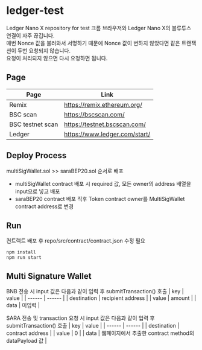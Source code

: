 # ledger-test
Ledger Nano X repository for test
크롬 브라우저와 Ledger Nano X의 블루투스 연결이 자주 끊깁니다.  
매번 Nonce 값을 불러와서 서명하기 때문에 Nonce 값이 변하지 않았다면 같은 트랜잭션이 두번 요청되지 않습니다.  
요청이 처리되지 않으면 다시 요청하면 됩니다.  

## Page
| Page | Link |
| ------ | ------ |
| Remix | https://remix.ethereum.org/ |
| BSC scan | https://bscscan.com/ |
| BSC testnet scan | https://testnet.bscscan.com/ |
| Ledger | https://www.ledger.com/start/ |

## Deploy Process
multiSigWallet.sol >> saraBEP20.sol 순서로 배포
- multiSigWallet contract 배포 시 required 값, 모든 owner의 address 배열을 input으로 넣고 배포
- saraBEP20 contract 배포 직후 Token contract owner를 MultiSigWallet contract address로 변경

## Run
컨트랙트 배포 후 repo/src/contract/contract.json 수정 필요
```
npm install
npm run start
```

## Multi Signature Wallet
BNB 전송 시 input 값은 다음과 같이 입력 후 submitTransaction() 호출
| key | value |
| ------ | ------ |
| destination | recipient address |
| value | amount |
| data | 미입력 |

SARA 전송 및 transaction 요청 시 input 값은 다음과 같이 입력 후 submitTransaction() 호출
| key | value |
| ------ | ------ |
| destination | contract address |
| value | 0 |
| data | 웹페이지에서 추출한 contract method의  dataPayload 값 |
